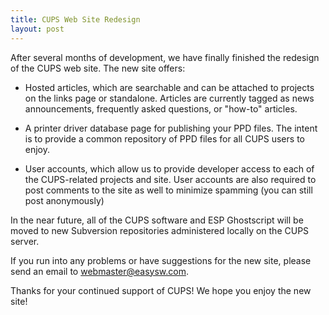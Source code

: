 ```yaml
---
title: CUPS Web Site Redesign
layout: post
---
```


After several months of development, we have finally finished the redesign of the CUPS web site. The new site offers:- Hosted articles, which are searchable and can be attached to projects on the links page or standalone. Articles are currently tagged as news announcements, frequently asked questions, or "how-to" articles.- A printer driver database page for publishing your PPD files. The intent is to provide a common repository of PPD files for all CUPS users to enjoy.- User accounts, which allow us to provide developer access to each of the CUPS-related projects and site. User accounts are also required to post comments to the site as well to minimize spamming (you can still post anonymously)In the near future, all of the CUPS software and ESP Ghostscript will be moved to new Subversion repositories administered locally on the CUPS server.If you run into any problems or have suggestions for the new site, please send an email to webmaster@easysw.com.Thanks for your continued support of CUPS! We hope you enjoy the new site!

